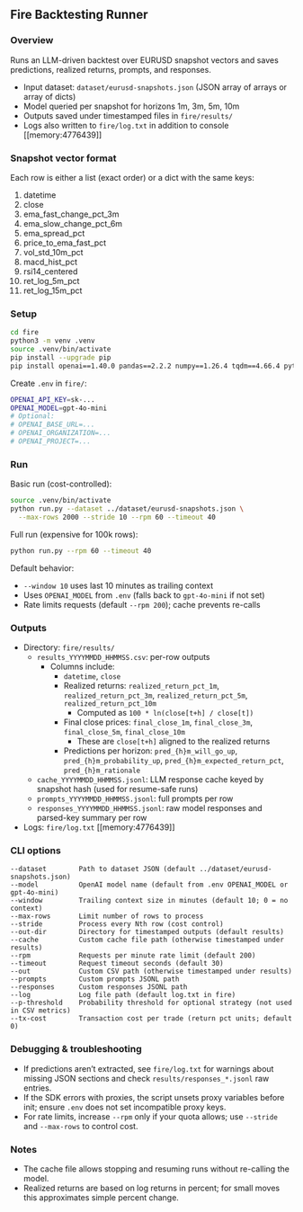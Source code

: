 ## Fire Backtesting Runner

### Overview
Runs an LLM-driven backtest over EURUSD snapshot vectors and saves predictions, realized returns, prompts, and responses.

- Input dataset: `dataset/eurusd-snapshots.json` (JSON array of arrays or array of dicts)
- Model queried per snapshot for horizons 1m, 3m, 5m, 10m
- Outputs saved under timestamped files in `fire/results/`
- Logs also written to `fire/log.txt` in addition to console [[memory:4776439]]

### Snapshot vector format
Each row is either a list (exact order) or a dict with the same keys:
1. datetime
2. close
3. ema_fast_change_pct_3m
4. ema_slow_change_pct_6m
5. ema_spread_pct
6. price_to_ema_fast_pct
7. vol_std_10m_pct
8. macd_hist_pct
9. rsi14_centered
10. ret_log_5m_pct
11. ret_log_15m_pct

### Setup
```bash
cd fire
python3 -m venv .venv
source .venv/bin/activate
pip install --upgrade pip
pip install openai==1.40.0 pandas==2.2.2 numpy==1.26.4 tqdm==4.66.4 python-dateutil==2.9.0.post0 httpx==0.27.2
```

Create `.env` in `fire/`:
```bash
OPENAI_API_KEY=sk-...
OPENAI_MODEL=gpt-4o-mini
# Optional:
# OPENAI_BASE_URL=...
# OPENAI_ORGANIZATION=...
# OPENAI_PROJECT=...
```

### Run
Basic run (cost-controlled):
```bash
source .venv/bin/activate
python run.py --dataset ../dataset/eurusd-snapshots.json \
  --max-rows 2000 --stride 10 --rpm 60 --timeout 40
```

Full run (expensive for 100k rows):
```bash
python run.py --rpm 60 --timeout 40
```

Default behavior:
- `--window 10` uses last 10 minutes as trailing context
- Uses `OPENAI_MODEL` from `.env` (falls back to `gpt-4o-mini` if not set)
- Rate limits requests (default `--rpm 200`); cache prevents re-calls

### Outputs
- Directory: `fire/results/`
  - `results_YYYYMMDD_HHMMSS.csv`: per-row outputs
    - Columns include:
      - `datetime`, `close`
      - Realized returns: `realized_return_pct_1m`, `realized_return_pct_3m`, `realized_return_pct_5m`, `realized_return_pct_10m`
        - Computed as `100 * ln(close[t+h] / close[t])`
      - Final close prices: `final_close_1m`, `final_close_3m`, `final_close_5m`, `final_close_10m`
        - These are `close[t+h]` aligned to the realized returns
      - Predictions per horizon: `pred_{h}m_will_go_up`, `pred_{h}m_probability_up`, `pred_{h}m_expected_return_pct`, `pred_{h}m_rationale`
  - `cache_YYYYMMDD_HHMMSS.jsonl`: LLM response cache keyed by snapshot hash (used for resume-safe runs)
  - `prompts_YYYYMMDD_HHMMSS.jsonl`: full prompts per row
  - `responses_YYYYMMDD_HHMMSS.jsonl`: raw model responses and parsed-key summary per row
- Logs: `fire/log.txt` [[memory:4776439]]

### CLI options
```text
--dataset        Path to dataset JSON (default ../dataset/eurusd-snapshots.json)
--model          OpenAI model name (default from .env OPENAI_MODEL or gpt-4o-mini)
--window         Trailing context size in minutes (default 10; 0 = no context)
--max-rows       Limit number of rows to process
--stride         Process every Nth row (cost control)
--out-dir        Directory for timestamped outputs (default results)
--cache          Custom cache file path (otherwise timestamped under results)
--rpm            Requests per minute rate limit (default 200)
--timeout        Request timeout seconds (default 30)
--out            Custom CSV path (otherwise timestamped under results)
--prompts        Custom prompts JSONL path
--responses      Custom responses JSONL path
--log            Log file path (default log.txt in fire)
--p-threshold    Probability threshold for optional strategy (not used in CSV metrics)
--tx-cost        Transaction cost per trade (return pct units; default 0)
```

### Debugging & troubleshooting
- If predictions aren’t extracted, see `fire/log.txt` for warnings about missing JSON sections and check `results/responses_*.jsonl` raw entries.
- If the SDK errors with proxies, the script unsets proxy variables before init; ensure `.env` does not set incompatible proxy keys.
- For rate limits, increase `--rpm` only if your quota allows; use `--stride` and `--max-rows` to control cost.

### Notes
- The cache file allows stopping and resuming runs without re-calling the model.
- Realized returns are based on log returns in percent; for small moves this approximates simple percent change. 
